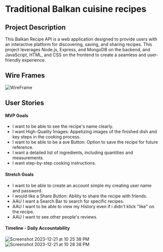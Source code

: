 # Traditional Balkan cuisine recipes


## Project Description 

This Balkan Recipe API is a web application designed to provide users with an interactive platform for discovering, saving, and sharing recipes. This project leverages Node.js, Express, and MongoDB on the backend, and JavaScript, HTML, and CSS on the frontend to create a seamless and user-friendly experience.

## Wire Frames

![WireFrame](https://github.com/aldianahot14/balkan-recipes/assets/150564873/c51f3e4a-0031-4bbf-a0fe-91e7a01de914)


## User Stories

#### MVP Goals

- I want to be able to see the recipe's name clearly.
- I want High-Quality Images: Appetizing images of the finished dish and key steps in the cooking process.
- I want to be able to be a ave Button: Option to save the recipe for future reference.
- I want a detailed list of ingredients, including quantities and measurements.
- I want step-by-step cooking instructions.

#### Stretch Goals

- I want to be able to create an account simple my creating user name and password.
- I would like a Share Button: Ability to share the recipe  with friends.
- AAU I want a Search Bar to search for specific recipes.
- AAU I want to be able to view my History even if i didn't klick "like" on the recipe.
- AAU I want to see other people's reviews.


#### Timeline - Daily Accountability
![Screenshot 2023-12-21 at 10 25 38 PM](https://github.com/aldianahot14/balkan-recipes/assets/150564873/1d0b8167-72ac-46ac-85b5-3a7ca19d260d)
![Screenshot 2023-12-21 at 10 28 38 PM](https://github.com/aldianahot14/balkan-recipes/assets/150564873/191470e9-ffa8-4b1f-b99a-355fc0660a21)